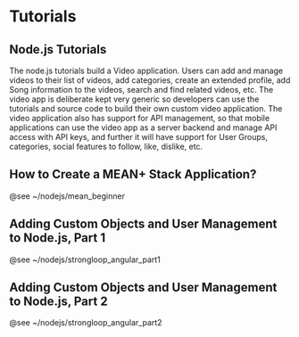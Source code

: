 # Tutorials

## Node.js Tutorials
The node.js tutorials build a Video application. Users can add and manage videos 
to their list of videos, add categories, create an extended profile, add Song
information to the videos, search and find related videos, etc. The video app is
deliberate kept very generic so developers can use the tutorials and source code
to build their own custom video application. The video application also has support 
for API management, so that mobile applications can use the video app as a server
backend and manage API access with API keys, and further it will have support for
User Groups, categories, social features to follow, like, dislike, etc.

## How to Create a MEAN+ Stack Application?
@see ~/nodejs/mean_beginner

## Adding Custom Objects and User Management to Node.js, Part 1
@see ~/nodejs/strongloop_angular_part1

## Adding Custom Objects and User Management to Node.js, Part 2
@see ~/nodejs/strongloop_angular_part2
